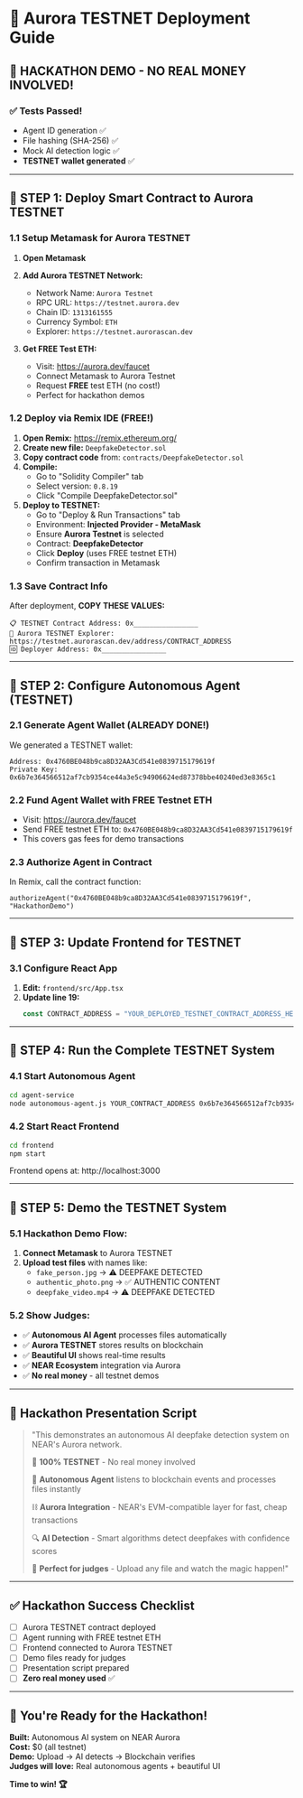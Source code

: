 # 🚀 Aurora TESTNET Deployment Guide
## 🧪 HACKATHON DEMO - NO REAL MONEY INVOLVED!

### ✅ Tests Passed!
- Agent ID generation ✅
- File hashing (SHA-256) ✅  
- Mock AI detection logic ✅
- **TESTNET wallet generated** ✅

---

## 🎯 **STEP 1: Deploy Smart Contract to Aurora TESTNET**

### 1.1 Setup Metamask for Aurora TESTNET

1. **Open Metamask** 
2. **Add Aurora TESTNET Network:**
   - Network Name: `Aurora Testnet`
   - RPC URL: `https://testnet.aurora.dev`
   - Chain ID: `1313161555`
   - Currency Symbol: `ETH`
   - Explorer: `https://testnet.aurorascan.dev`

3. **Get FREE Test ETH:**
   - Visit: https://aurora.dev/faucet
   - Connect Metamask to Aurora Testnet
   - Request **FREE** test ETH (no cost!)
   - Perfect for hackathon demos

### 1.2 Deploy via Remix IDE (FREE!)

1. **Open Remix:** https://remix.ethereum.org/
2. **Create new file:** `DeepfakeDetector.sol`
3. **Copy contract code** from: `contracts/DeepfakeDetector.sol`
4. **Compile:**
   - Go to "Solidity Compiler" tab
   - Select version: `0.8.19`
   - Click "Compile DeepfakeDetector.sol"
5. **Deploy to TESTNET:**
   - Go to "Deploy & Run Transactions" tab
   - Environment: **Injected Provider - MetaMask**
   - Ensure **Aurora Testnet** is selected
   - Contract: **DeepfakeDetector**
   - Click **Deploy** (uses FREE testnet ETH)
   - Confirm transaction in Metamask

### 1.3 Save Contract Info
After deployment, **COPY THESE VALUES:**

```
📋 TESTNET Contract Address: 0x________________
🔗 Aurora TESTNET Explorer: https://testnet.aurorascan.dev/address/CONTRACT_ADDRESS
🆔 Deployer Address: 0x________________
```

---

## 🎯 **STEP 2: Configure Autonomous Agent (TESTNET)**

### 2.1 Generate Agent Wallet (ALREADY DONE!)

We generated a TESTNET wallet:
```
Address: 0x4760BE048b9ca8D32AA3Cd541e0839715179619f
Private Key: 0x6b7e364566512af7cb9354ce44a3e5c94906624ed87378bbe40240ed3e8365c1
```

### 2.2 Fund Agent Wallet with FREE Testnet ETH
- Visit: https://aurora.dev/faucet
- Send FREE testnet ETH to: `0x4760BE048b9ca8D32AA3Cd541e0839715179619f`
- This covers gas fees for demo transactions

### 2.3 Authorize Agent in Contract

In Remix, call the contract function:
```solidity
authorizeAgent("0x4760BE048b9ca8D32AA3Cd541e0839715179619f", "HackathonDemo")
```

---

## 🎯 **STEP 3: Update Frontend for TESTNET**

### 3.1 Configure React App

1. **Edit:** `frontend/src/App.tsx`
2. **Update line 19:**
   ```typescript
   const CONTRACT_ADDRESS = "YOUR_DEPLOYED_TESTNET_CONTRACT_ADDRESS_HERE";
   ```

---

## 🎯 **STEP 4: Run the Complete TESTNET System**

### 4.1 Start Autonomous Agent
```bash
cd agent-service
node autonomous-agent.js YOUR_CONTRACT_ADDRESS 0x6b7e364566512af7cb9354ce44a3e5c94906624ed87378bbe40240ed3e8365c1
```

### 4.2 Start React Frontend
```bash
cd frontend
npm start
```

Frontend opens at: http://localhost:3000

---

## 🎯 **STEP 5: Demo the TESTNET System**

### 5.1 Hackathon Demo Flow:
1. **Connect Metamask** to Aurora TESTNET
2. **Upload test files** with names like:
   - `fake_person.jpg` → ⚠️ DEEPFAKE DETECTED
   - `authentic_photo.png` → ✅ AUTHENTIC CONTENT
   - `deepfake_video.mp4` → ⚠️ DEEPFAKE DETECTED

### 5.2 Show Judges:
- ✅ **Autonomous AI Agent** processes files automatically
- ✅ **Aurora TESTNET** stores results on blockchain
- ✅ **Beautiful UI** shows real-time results
- ✅ **NEAR Ecosystem** integration via Aurora
- ✅ **No real money** - all testnet demos

---

## 🎯 **Hackathon Presentation Script**

> "This demonstrates an autonomous AI deepfake detection system on NEAR's Aurora network.
> 
> 🧪 **100% TESTNET** - No real money involved
> 
> 🤖 **Autonomous Agent** listens to blockchain events and processes files instantly
> 
> ⛓️ **Aurora Integration** - NEAR's EVM-compatible layer for fast, cheap transactions
> 
> 🔍 **AI Detection** - Smart algorithms detect deepfakes with confidence scores
> 
> 🎯 **Perfect for judges** - Upload any file and watch the magic happen!"

---

## ✅ **Hackathon Success Checklist**

- [ ] Aurora TESTNET contract deployed
- [ ] Agent running with FREE testnet ETH
- [ ] Frontend connected to Aurora TESTNET
- [ ] Demo files ready for judges
- [ ] Presentation script prepared
- [ ] **Zero real money used** ✅

---

## 🎉 **You're Ready for the Hackathon!**

**Built:** Autonomous AI system on NEAR Aurora  
**Cost:** $0 (all testnet)  
**Demo:** Upload → AI detects → Blockchain verifies  
**Judges will love:** Real autonomous agents + beautiful UI  

**Time to win! 🏆** 